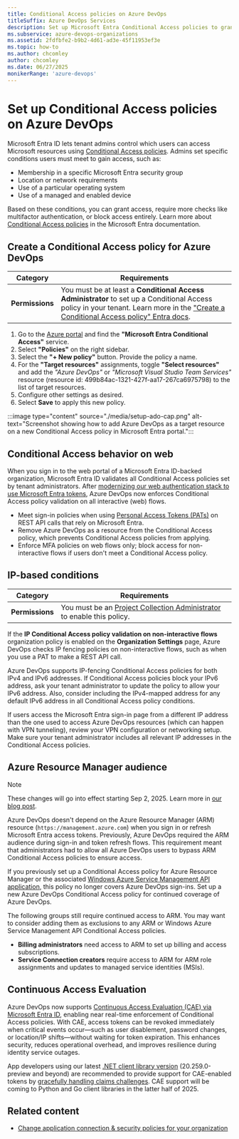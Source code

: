 ```yaml
---
title: Conditional Access policies on Azure DevOps
titleSuffix: Azure DevOps Services
description: Set up Microsoft Entra Conditional Access policies to grant or restrict access to tenant resources
ms.subservice: azure-devops-organizations
ms.assetid: 2fdfbfe2-b9b2-4d61-ad3e-45f11953ef3e
ms.topic: how-to
ms.author: chcomley
author: chcomley
ms.date: 06/27/2025
monikerRange: 'azure-devops'
---
```


# Set up Conditional Access policies on Azure DevOps

Microsoft Entra ID lets tenant admins control which users can access Microsoft resources using [Conditional Access policies](/azure/active-directory/conditional-access/overview). Admins set specific conditions users must meet to gain access, such as:

- Membership in a specific Microsoft Entra security group
- Location or network requirements
- Use of a particular operating system
- Use of a managed and enabled device

Based on these conditions, you can grant access, require more checks like multifactor authentication, or block access entirely. Learn more about [Conditional Access policies](/azure/active-directory/active-directory-conditional-access) in the Microsoft Entra documentation.

## Create a Conditional Access policy for Azure DevOps

| Category | Requirements |
|--------------|-------------|
|**Permissions**| You must be at least a **Conditional Access Administrator** to set up a Conditional Access policy in your tenant. Learn more in the ["Create a Conditional Access policy" Entra docs](/entra/identity/authentication/tutorial-enable-azure-mfa#create-a-conditional-access-policy). |

1. Go to the [Azure portal](https://portal.azure.com) and find the **"Microsoft Entra Conditional Access"** service.
2. Select **"Policies"** on the right sidebar.
3. Select the **"+ New policy"** button. Provide the policy a name. 
5. For the **"Target resources"** assignments, toggle **"Select resources"** and add the _"Azure DevOps"_ or _"Microsoft Visual Studio Team Services"_ resource (resource id: 499b84ac-1321-427f-aa17-267ca6975798) to the list of target resources.
6. Configure other settings as desired.
7. Select **Save** to apply this new policy.

 :::image type="content" source="./media/setup-ado-cap.png" alt-text="Screenshot showing how to add Azure DevOps as a target resource on a new Conditional Access policy in Microsoft Entra portal.":::

## Conditional Access behavior on web

When you sign in to the web portal of a Microsoft Entra ID-backed organization, Microsoft Entra ID validates all Conditional Access policies set by tenant administrators. After [modernizing our web authentication stack to use Microsoft Entra tokens](https://devblogs.microsoft.com/devops/full-web-support-for-conditional-access-policies-across-azure-devops-and-partner-web-properties/), Azure DevOps now enforces Conditional Access policy validation on all interactive (web) flows.

- Meet sign-in policies when using [Personal Access Tokens (PATs)](use-personal-access-tokens-to-authenticate.md) on REST API calls that rely on Microsoft Entra.
- Remove Azure DevOps as a resource from the Conditional Access policy, which prevents Conditional Access policies from applying.
- Enforce MFA policies on web flows only; block access for non-interactive flows if users don't meet a Conditional Access policy.

## IP-based conditions

| Category | Requirements |
|--------------|-------------|
|**Permissions**| You must be an [Project Collection Administrator](../security/look-up-project-collection-administrators.md) to enable this policy.</li></ul>|

If the **IP Conditional Access policy validation on non-interactive flows** organization policy is enabled on the **Organization Settings** page, Azure DevOps checks IP fencing policies on non-interactive flows, such as when you use a PAT to make a REST API call.

Azure DevOps supports IP-fencing Conditional Access policies for both IPv4 and IPv6 addresses. If Conditional Access policies block your IPv6 address, ask your tenant administrator to update the policy to allow your IPv6 address. Also, consider including the IPv4-mapped address for any default IPv6 address in all Conditional Access policy conditions.

If users access the Microsoft Entra sign-in page from a different IP address than the one used to access Azure DevOps resources (which can happen with VPN tunneling), review your VPN configuration or networking setup. Make sure your tenant administrator includes all relevant IP addresses in the Conditional Access policies.

## Azure Resource Manager audience

> [!NOTE]
> These changes will go into effect starting Sep 2, 2025. Learn more in [our blog post](https://devblogs.microsoft.com/devops/removing-azure-resource-manager-reliance-on-azure-devops-sign-ins/).

Azure DevOps doesn't depend on the Azure Resource Manager (ARM) resource (`https://management.azure.com`) when you sign in or refresh Microsoft Entra access tokens. Previously, Azure DevOps required the ARM audience during sign-in and token refresh flows. This requirement meant that administrators had to allow all Azure DevOps users to bypass ARM Conditional Access policies to ensure access. 

If you previously set up a Conditional Access policy for Azure Resource Manager or the associated [Windows Azure Service Management API application](/entra/identity/conditional-access/concept-conditional-access-cloud-apps#windows-azure-service-management-api), this policy no longer covers Azure DevOps sign-ins. Set up a new Azure DevOps Conditional Access policy for continued coverage of Azure DevOps.

The following groups still require continued access to ARM. You may want to consider adding them as exclusions to any ARM or Windows Azure Service Management API Conditional Access policies.
- **Billing administrators** need access to ARM to set up billing and access subscriptions.
- **Service Connection creators** require access to ARM for ARM role assignments and updates to managed service identities (MSIs).

## Continuous Access Evaluation

Azure DevOps now supports [Continuous Access Evaluation (CAE) via Microsoft Entra ID](/entra/identity/conditional-access/concept-continuous-access-evaluation), enabling near real-time enforcement of Conditional Access policies. With CAE, access tokens can be revoked immediately when critical events occur—such as user disablement, password changes, or location/IP shifts—without waiting for token expiration. This enhances security, reduces operational overhead, and improves resilience during identity service outages.

App developers using our latest [.NET client library version](../../integrate/concepts/dotnet-client-libraries.md) (20.259.0-preview and beyond) are recommended to provide support for CAE-enabled tokens by [gracefully handling claims challenges](/entra/identity-platform/claims-challenge?tabs=dotnet). CAE support will be coming to Python and Go client libraries in the latter half of 2025.

## Related content
* [Change application connection & security policies for your organization](change-application-access-policies.md)
